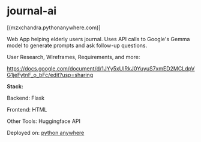 # journal-ai

[(mzxchandra.pythonanywhere.com)]

Web App helping elderly users journal. Uses API calls to Google's Gemma model to generate prompts and ask follow-up questions.

User Research, Wireframes, Requirements, and more:

https://docs.google.com/document/d/1JYy5xUIRkJ0YuyuS7xmED2MCLdpVG1jeFytnF_o_bFc/edit?usp=sharing


**Stack:**

Backend: Flask

Frontend: HTML

Other Tools: Huggingface API

Deployed on: [python anywhere](mzxchandra.pythonanywhere.com)

